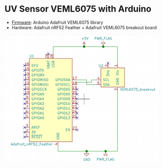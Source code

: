 # UV Sensor VEML6075 with Arduino

- [Firmware](main.ino): Arduino Adafruit VEML6075 library
- Hardware: Adafruit nRF52 Feather + Adafruit VEML6075 breakout board

![](schematic.png)
